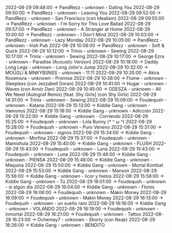 2022-08-29 09:48:00 -> PandRezz - unknown - Dating You
2022-08-29 09:50:00 -> PandRezz - unknown - Leaving You
2022-08-29 09:52:00 -> PandRezz - unknown - San Francisco (con Idealism)
2022-08-29 09:55:00 -> PandRezz - unknown - I'm Sorry for This Love Ballad
2022-08-29 09:57:00 -> PandRezz - unknown - A Stranger at Home
2022-08-29 10:00:00 -> PandRezz - unknown - I Don't Mind
2022-08-29 10:03:00 -> PandRezz - unknown - Lazy Monday
2022-08-29 10:05:00 -> PandRezz - unknown - Irish Pub
2022-08-29 10:08:00 -> PandRezz - unknown - Soft & Quick
2022-08-29 10:12:00 -> Trinix - unknown - Sewing
2022-08-29 10:17:00 -> Trinix - unknown - Sewing
2022-08-29 10:17:00 -> George Ezra - unknown - Paradise (Acoustic Version)
2022-08-29 10:18:00 -> Daddy Long Legs - unknown - Long John's Jump
2022-08-29 10:32:00 -> MOÜGLI & MNKYBSNSS - unknown - 11:11
2022-08-29 10:35:00 -> Akira Kosemura - unknown - Promise
2022-08-29 10:38:00 -> Flume - unknown - Sleepless (con Jezzabell Doran)
2022-08-29 10:41:00 -> Hugar - unknown - Waves (con Arnór Dan)
2022-08-29 10:45:00 -> ODESZA - unknown - All We Need (Autograf Remix) [feat. Shy Girls] (con Shy Girls)
2022-08-29 14:31:00 -> Trinix - unknown - Sewing
2022-08-29 15:09:00 -> Foudeqush - unknown - Katana
2022-08-29 15:13:00 -> Kiddie Gang - unknown - Vamonos
2022-08-29 15:18:00 -> Kiddie Gang - unknown - Adicción
2022-08-29 15:22:00 -> Kiddie Gang - unknown - Corriendo
2022-08-29 15:25:00 -> Foudeqush - unknown - Lola Bunny (* ^ ω ^)
2022-08-29 15:28:00 -> Foudeqush - unknown - Puro Veneno
2022-08-29 15:31:00 -> Foudeqush - unknown - signos
2022-08-29 15:34:00 -> Kiddie Gang - unknown - Morfina
2022-08-29 15:37:00 -> Foudeqush - unknown - Mamixhula
2022-08-29 15:40:00 -> Kiddie Gang - unknown - FLUSH
2022-08-29 15:43:00 -> Foudeqush - unknown - Luna
2022-08-29 15:43:00 -> Foudeqush - unknown - Luna
2022-08-29 15:46:00 -> Kiddie Gang - unknown - PIENSA
2022-08-29 15:48:00 -> Kiddie Gang - unknown - Máquina
2022-08-29 15:50:00 -> Kiddie Gang - unknown - Mortal Kombat
2022-08-29 15:53:00 -> Kiddie Gang - unknown - Manson
2022-08-29 15:56:00 -> Kiddie Gang - unknown - licor y hielos
2022-08-29 15:58:00 -> Kiddie Gang - unknown - Tú
2022-08-29 16:01:00 -> Foudeqush - unknown - si algún día
2022-08-29 16:04:00 -> Kiddie Gang - unknown - Flores
2022-08-29 16:06:00 -> Foudeqush - unknown - Makin Money
2022-08-29 16:09:00 -> Foudeqush - unknown - Makin Money
2022-08-29 16:13:00 -> Foudeqush - unknown - un sueño raro
2022-08-29 16:16:00 -> Kiddie Gang - unknown - VOLANDO
2022-08-29 16:19:00 -> Foudeqush - unknown - inmortal
2022-08-29 16:21:00 -> Foudeqush - unknown - Tattoo
2022-08-29 16:23:00 -> Ochentay7 - unknown - Shorty (con Nsqk)
2022-08-29 16:26:00 -> Kiddie Gang - unknown - BENDITO
